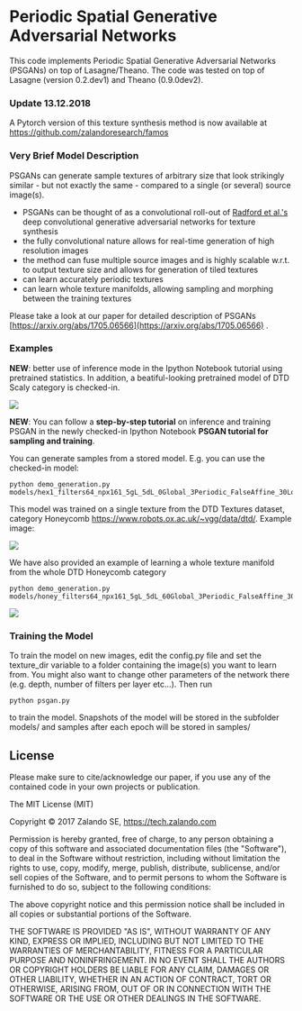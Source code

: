 # Periodic Spatial Generative Adversarial Networks

This code implements Periodic Spatial Generative Adversarial Networks (PSGANs) on top of Lasagne/Theano.
The code was tested on top of Lasagne (version 0.2.dev1) and Theano (0.9.0dev2).

### Update 13.12.2018
A Pytorch version of this texture synthesis method is now available at https://github.com/zalandoresearch/famos

### Very Brief Model Description
PSGANs can generate sample textures of arbitrary size that look strikingly similar - but not exactly the same - compared to a single (or several) source image(s).
- PSGANs can be thought of as a convolutional roll-out of [Radford et al.'s](https://github.com/Newmu/dcgan_code) deep convolutional generative adversarial networks for texture synthesis
- the fully convolutional nature allows for real-time generation of high resolution images
- the method can fuse multiple source images and is highly scalable w.r.t. to output texture size and allows for generation of tiled textures
- can learn accurately periodic textures
- can learn whole texture manifolds, allowing sampling and morphing between the training textures

Please take a look at our paper for detailed description of PSGANs  [https://arxiv.org/abs/1705.06566](https://arxiv.org/abs/1705.06566) .

### Examples
**NEW**: better use of inference mode in the Ipython Notebook tutorial using pretrained statistics. In addition, a beatiful-looking pretrained model of DTD Scaly category is checked-in.

![](samples/largesamplescaly_filters69_npx161_5gL_5dL_20Global_10Periodic_TrueAffine_50Local_epoch43.jpg)

**NEW**: You can follow a **step-by-step tutorial** on inference and training PSGAN in the newly checked-in Ipython Notebook **PSGAN tutorial for sampling and training**.

You can generate samples from a stored model. E.g. you can use the checked-in model:
```
python demo_generation.py models/hex1_filters64_npx161_5gL_5dL_0Global_3Periodic_FalseAffine_30Local_epoch18.psgan
```
This model was trained on a single texture from the DTD Textures dataset, category Honeycomb https://www.robots.ox.ac.uk/~vgg/data/dtd/.
Example image:  

![](samples/stored_models_hex1_filters64_npx161_5gL_5dL_0Global_3Periodic_FalseAffine_30Local_epoch18.psgan.jpg)

We have also provided an example of learning a whole texture manifold from the whole DTD Honeycomb category

```
python demo_generation.py models/honey_filters64_npx161_5gL_5dL_60Global_3Periodic_FalseAffine_30Local_epoch100.psgan
```

![](samples/stored_models_honey_filters64_npx161_5gL_5dL_60Global_3Periodic_FalseAffine_30Local_epoch100.psgan.jpg)


### Training the Model
To train the model on new images, edit the config.py file and set the texture_dir variable to a folder containing the image(s) you want to learn from. You might also want to change other parameters of the network there (e.g. depth, number of filters per layer etc...). Then run
```
python psgan.py
```
to train the model. Snapshots of the model will be stored in the subfolder models/ and samples after each epoch will be stored in samples/

## License
Please make sure to cite/acknowledge our paper, if you use any of the contained code in your own projects or publication.


The MIT License (MIT)

Copyright © 2017 Zalando SE, https://tech.zalando.com

Permission is hereby granted, free of charge, to any person obtaining a copy
of this software and associated documentation files (the "Software"), to deal
in the Software without restriction, including without limitation the rights
to use, copy, modify, merge, publish, distribute, sublicense, and/or sell
copies of the Software, and to permit persons to whom the Software is
furnished to do so, subject to the following conditions:

The above copyright notice and this permission notice shall be included in all
copies or substantial portions of the Software.

THE SOFTWARE IS PROVIDED "AS IS", WITHOUT WARRANTY OF ANY KIND, EXPRESS OR
IMPLIED, INCLUDING BUT NOT LIMITED TO THE WARRANTIES OF MERCHANTABILITY,
FITNESS FOR A PARTICULAR PURPOSE AND NONINFRINGEMENT. IN NO EVENT SHALL THE
AUTHORS OR COPYRIGHT HOLDERS BE LIABLE FOR ANY CLAIM, DAMAGES OR OTHER
LIABILITY, WHETHER IN AN ACTION OF CONTRACT, TORT OR OTHERWISE, ARISING FROM,
OUT OF OR IN CONNECTION WITH THE SOFTWARE OR THE USE OR OTHER DEALINGS IN THE
SOFTWARE.

